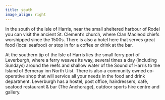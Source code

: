 ```yaml
---
title: south
image_align: right
---
```

In the south of the Isle of Harris, near the small sheltered harbour of Rodel you can visit the ancient St. Clement’s church, where Clan Macleod chiefs worshipped since the 1500s. There is also a hotel here that serves great food (local seafood) or stop in for a coffee or drink at the bar.

At the southern tip of the Isle of Harris lies the small ferry port of Leverburgh, where a ferry weaves its way, several times a day (including Sundays) around the reefs and shallow water of the Sound of Harris to the Island of Berneray inn North Uist. There is also a community owned co-operative shop that will service all your needs in the food and drink department.  Leverburgh has a hostel, post office, hairdressers, café, seafood restaurant & bar (The Anchorage), outdoor sports hire centre and gallery.
